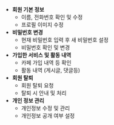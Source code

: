 - **회원 기본 정보**
    - 이름,  전화번호 확인 및 수정
    - 프로필 이미지 수정
- **비밀번호 변경**
    - 현재 비밀번호 입력 후 새 비밀번호 설정
    - 비밀번호 확인 및 변경
- **가입한 서비스 및 활동 내역**
    - 카페 가입 내역 등 확인
    - 활동 내역 (게시글, 댓글등)
- **회원 탈퇴**
    - 회원 탈퇴 요청
    - 탈퇴 시 안내 및 처리
- **개인 정보 관리**
    - 개인정보 수정 및 관리
    - 개인정보 공개 여부 설정